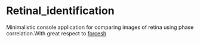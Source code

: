 # Retinal_identification
Minimalistic console application for comparing images of retina using phase correlation.With great respect to [forcesh](#github.com/forcesh/authentication_based_on_retinal_images)
